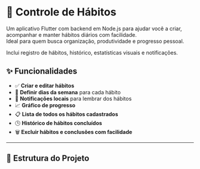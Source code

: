 # 📱 Controle de Hábitos

Um aplicativo Flutter com backend em Node.js para ajudar você a criar, acompanhar e manter hábitos diários com facilidade.  
Ideal para quem busca organização, produtividade e progresso pessoal.

Inclui registro de hábitos, histórico, estatísticas visuais e notificações.


## ✨ Funcionalidades

- ✅ **Criar e editar hábitos**
- 📅 **Definir dias da semana** para cada hábito
- 🔔 **Notificações locais** para lembrar dos hábitos
- 📈 **Gráfico de progresso**
- 📋 **Lista de todos os hábitos cadastrados**
- 🕒 **Histórico de hábitos concluídos**
- 🗑️ **Excluir hábitos e conclusões com facilidade**

---

## 📂 Estrutura do Projeto

